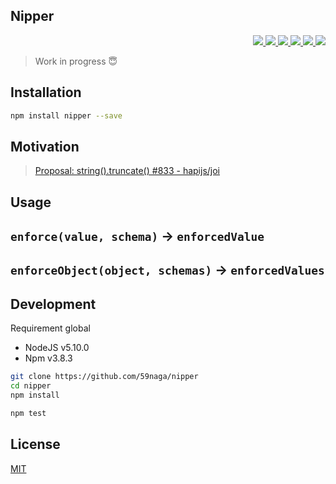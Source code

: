 Nipper
---

<p align="right">
  <a href="https://npmjs.org/package/nipper">
    <img src="https://img.shields.io/npm/v/nipper.svg?style=flat-square">
  </a>
  <a href="https://travis-ci.org/59naga/nipper">
    <img src="http://img.shields.io/travis/59naga/nipper.svg?style=flat-square">
  </a>
  <a href="https://ci.appveyor.com/project/59naga/nipper">
    <img src="https://img.shields.io/appveyor/ci/59naga/nipper.svg?style=flat-square">
  </a>
  <a href="https://codeclimate.com/github/59naga/nipper/coverage">
    <img src="https://img.shields.io/codeclimate/github/59naga/nipper.svg?style=flat-square">
  </a>
  <a href="https://codeclimate.com/github/59naga/nipper">
    <img src="https://img.shields.io/codeclimate/coverage/github/59naga/nipper.svg?style=flat-square">
  </a>
  <a href="https://gemnasium.com/59naga/nipper">
    <img src="https://img.shields.io/gemnasium/59naga/nipper.svg?style=flat-square">
  </a>
</p>

> Work in progress :innocent:

Installation
---
```bash
npm install nipper --save
```

Motivation
---
> [Proposal: string().truncate() #833 - hapijs/joi](https://github.com/hapijs/joi/issues/833)

Usage
---

## `enforce(value, schema)` -> `enforcedValue`
## `enforceObject(object, schemas)` -> `enforcedValues`

Development
---
Requirement global
* NodeJS v5.10.0
* Npm v3.8.3

```bash
git clone https://github.com/59naga/nipper
cd nipper
npm install

npm test
```

License
---
[MIT](http://59naga.mit-license.org/)
